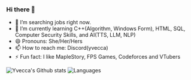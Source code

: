 ### Hi there 👋

<!--
**fke04ju/fke04ju** is a ✨ _special_ ✨ repository because its `README.md` (this file) appears on your GitHub profile.

Here are some ideas to get you started:

-->
- 🔭 I’m searching jobs right now.
- 🌱 I’m currently learning C++(Algorithm, Windows Form), HTML, SQL, Computer Security Skills, and AI(TTS, LLM, NLP)
- 😄 Pronouns: She/Her/Hers
- 📫 How to reach me: Discord(yvecca)
- ⚡ Fun fact: I like MapleStory, FPS Games, Codeforces and VTubers
<!--
- 👯 I’m looking to collaborate on ...
- 🤔 I’m looking for help with ...
- 💬 Ask me about ...
-->

![Yvecca's Github stats](https://github-readme-stats.vercel.app/api?username=fke04ju&theme=vue-dark&line_height=22&show_icons=true&layout=compact&hide=less)
![Languages](https://github-readme-stats.vercel.app/api/top-langs/?username=fke04ju&theme=vue-dark&line_height=22&show_icons=true&layout=compact&hide=less)
